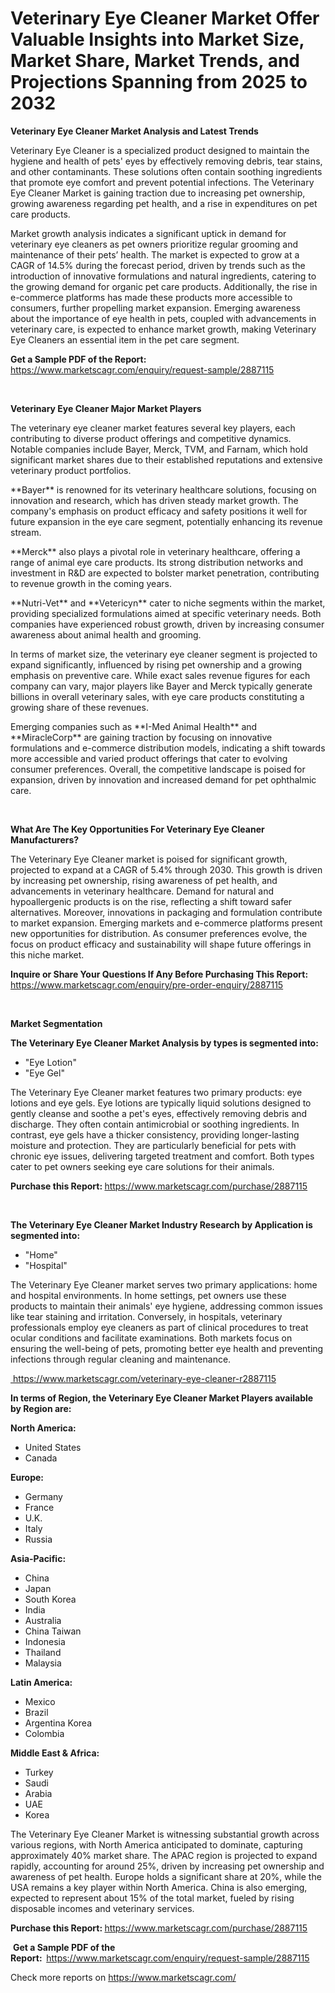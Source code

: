 <p><h1>Veterinary Eye Cleaner Market Offer Valuable Insights into Market Size, Market Share, Market Trends, and Projections Spanning from 2025 to 2032</h1></p><p><strong>Veterinary Eye Cleaner Market Analysis and Latest Trends</strong></p>
<p><p>Veterinary Eye Cleaner is a specialized product designed to maintain the hygiene and health of pets' eyes by effectively removing debris, tear stains, and other contaminants. These solutions often contain soothing ingredients that promote eye comfort and prevent potential infections. The Veterinary Eye Cleaner Market is gaining traction due to increasing pet ownership, growing awareness regarding pet health, and a rise in expenditures on pet care products. </p><p>Market growth analysis indicates a significant uptick in demand for veterinary eye cleaners as pet owners prioritize regular grooming and maintenance of their pets’ health. The market is expected to grow at a CAGR of 14.5% during the forecast period, driven by trends such as the introduction of innovative formulations and natural ingredients, catering to the growing demand for organic pet care products. Additionally, the rise in e-commerce platforms has made these products more accessible to consumers, further propelling market expansion. Emerging awareness about the importance of eye health in pets, coupled with advancements in veterinary care, is expected to enhance market growth, making Veterinary Eye Cleaners an essential item in the pet care segment.</p></p>
<p><strong>Get a Sample PDF of the Report:&nbsp;</strong> <a href="https://www.marketscagr.com/enquiry/request-sample/2887115?utm_campaign=3266&utm_medium=2&utm_source=Github&utm_content=ia&utm_term=13032025&utm_id=veterinary-eye-cleaner">https://www.marketscagr.com/enquiry/request-sample/2887115</a></p>
<p>&nbsp;</p>
<p><strong>Veterinary Eye Cleaner Major Market Players</strong></p>
<p><p>The veterinary eye cleaner market features several key players, each contributing to diverse product offerings and competitive dynamics. Notable companies include Bayer, Merck, TVM, and Farnam, which hold significant market shares due to their established reputations and extensive veterinary product portfolios. </p><p>**Bayer** is renowned for its veterinary healthcare solutions, focusing on innovation and research, which has driven steady market growth. The company's emphasis on product efficacy and safety positions it well for future expansion in the eye care segment, potentially enhancing its revenue stream.</p><p>**Merck** also plays a pivotal role in veterinary healthcare, offering a range of animal eye care products. Its strong distribution networks and investment in R&D are expected to bolster market penetration, contributing to revenue growth in the coming years.</p><p>**Nutri-Vet** and **Vetericyn** cater to niche segments within the market, providing specialized formulations aimed at specific veterinary needs. Both companies have experienced robust growth, driven by increasing consumer awareness about animal health and grooming.</p><p>In terms of market size, the veterinary eye cleaner segment is projected to expand significantly, influenced by rising pet ownership and a growing emphasis on preventive care. While exact sales revenue figures for each company can vary, major players like Bayer and Merck typically generate billions in overall veterinary sales, with eye care products constituting a growing share of these revenues.</p><p>Emerging companies such as **I-Med Animal Health** and **MiracleCorp** are gaining traction by focusing on innovative formulations and e-commerce distribution models, indicating a shift towards more accessible and varied product offerings that cater to evolving consumer preferences. Overall, the competitive landscape is poised for expansion, driven by innovation and increased demand for pet ophthalmic care.</p></p>
<p>&nbsp;</p>
<p><strong>What Are The Key Opportunities For Veterinary Eye Cleaner Manufacturers?</strong></p>
<p><p>The Veterinary Eye Cleaner market is poised for significant growth, projected to expand at a CAGR of 5.4% through 2030. This growth is driven by increasing pet ownership, rising awareness of pet health, and advancements in veterinary healthcare. Demand for natural and hypoallergenic products is on the rise, reflecting a shift toward safer alternatives. Moreover, innovations in packaging and formulation contribute to market expansion. Emerging markets and e-commerce platforms present new opportunities for distribution. As consumer preferences evolve, the focus on product efficacy and sustainability will shape future offerings in this niche market.</p></p>
<p><strong>Inquire or Share Your Questions If Any Before Purchasing This Report:</strong> <a href="https://www.marketscagr.com/enquiry/pre-order-enquiry/2887115?utm_campaign=3266&utm_medium=2&utm_source=Github&utm_content=ia&utm_term=13032025&utm_id=veterinary-eye-cleaner">https://www.marketscagr.com/enquiry/pre-order-enquiry/2887115</a></p>
<p>&nbsp;</p>
<p><strong>Market Segmentation</strong></p>
<p><strong>The Veterinary Eye Cleaner Market Analysis by types is segmented into:</strong></p>
<p><ul><li>"Eye Lotion"</li><li>"Eye Gel"</li></ul></p>
<p><p>The Veterinary Eye Cleaner market features two primary products: eye lotions and eye gels. Eye lotions are typically liquid solutions designed to gently cleanse and soothe a pet's eyes, effectively removing debris and discharge. They often contain antimicrobial or soothing ingredients. In contrast, eye gels have a thicker consistency, providing longer-lasting moisture and protection. They are particularly beneficial for pets with chronic eye issues, delivering targeted treatment and comfort. Both types cater to pet owners seeking eye care solutions for their animals.</p></p>
<p><strong>Purchase this Report:&nbsp;</strong><a href="https://www.marketscagr.com/purchase/2887115?utm_campaign=3266&utm_medium=2&utm_source=Github&utm_content=ia&utm_term=13032025&utm_id=veterinary-eye-cleaner">https://www.marketscagr.com/purchase/2887115</a></p>
<p>&nbsp;</p>
<p><strong>The Veterinary Eye Cleaner Market Industry Research by Application is segmented into:</strong></p>
<p><ul><li>"Home"</li><li>"Hospital"</li></ul></p>
<p><p>The Veterinary Eye Cleaner market serves two primary applications: home and hospital environments. In home settings, pet owners use these products to maintain their animals' eye hygiene, addressing common issues like tear staining and irritation. Conversely, in hospitals, veterinary professionals employ eye cleaners as part of clinical procedures to treat ocular conditions and facilitate examinations. Both markets focus on ensuring the well-being of pets, promoting better eye health and preventing infections through regular cleaning and maintenance.</p></p>
<p><a href="https://www.marketscagr.com/veterinary-eye-cleaner-r2887115?utm_campaign=3266&utm_medium=2&utm_source=Github&utm_content=ia&utm_term=13032025&utm_id=veterinary-eye-cleaner">&nbsp;https://www.marketscagr.com/veterinary-eye-cleaner-r2887115</a></p>
<p><strong>In terms of Region, the Veterinary Eye Cleaner Market Players available by Region are:</strong></p>
<p>
    <p> <strong> North America: </strong>
        <ul>
            <li>United States</li>
            <li>Canada</li>
        </ul>
        </p> 
    <p> <strong> Europe: </strong>
        <ul>
            <li>Germany</li>
            <li>France</li>
            <li>U.K.</li>
            <li>Italy</li>
            <li>Russia</li>
        </ul>
        </p> 
    <p> <strong> Asia-Pacific: </strong>
        <ul>
            <li>China</li>
            <li>Japan</li>
            <li>South Korea</li>
            <li>India</li>
            <li>Australia</li>
            <li>China Taiwan</li>
            <li>Indonesia</li>
            <li>Thailand</li>
            <li>Malaysia</li>
        </ul>
        </p> 
    <p> <strong> Latin America: </strong>
        <ul>
            <li>Mexico</li>
            <li>Brazil</li>
            <li>Argentina Korea</li>
            <li>Colombia</li>
        </ul>
        </p> 
    <p> <strong> Middle East & Africa: </strong>
        <ul>
            <li>Turkey</li>
            <li>Saudi</li>
            <li>Arabia</li>
            <li>UAE</li>
            <li>Korea</li>
        </ul>
    </p>
    </p>
<p><p>The Veterinary Eye Cleaner Market is witnessing substantial growth across various regions, with North America anticipated to dominate, capturing approximately 40% market share. The APAC region is projected to expand rapidly, accounting for around 25%, driven by increasing pet ownership and awareness of pet health. Europe holds a significant share at 20%, while the USA remains a key player within North America. China is also emerging, expected to represent about 15% of the total market, fueled by rising disposable incomes and veterinary services.</p></p>
<p><strong>Purchase this Report: </strong><a href="https://www.marketscagr.com/purchase/2887115?utm_campaign=3266&utm_medium=2&utm_source=Github&utm_content=ia&utm_term=13032025&utm_id=veterinary-eye-cleaner">https://www.marketscagr.com/purchase/2887115</a></p>
<p>&nbsp;<strong>Get a Sample PDF of the Report:&nbsp;&nbsp;</strong><a href="https://www.marketscagr.com/enquiry/request-sample/2887115?utm_campaign=3266&utm_medium=2&utm_source=Github&utm_content=ia&utm_term=13032025&utm_id=veterinary-eye-cleaner">https://www.marketscagr.com/enquiry/request-sample/2887115</a></p>
<p><strong></strong></p>
<p>Check more reports on <a href="https://www.marketscagr.com/?utm_campaign=3266&utm_medium=2&utm_source=Github&utm_content=ia&utm_term=13032025&utm_id=veterinary-eye-cleaner">https://www.marketscagr.com/</a></p>